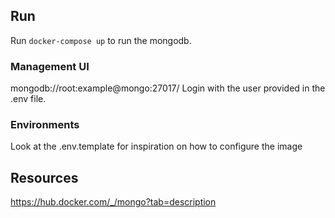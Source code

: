 
## Run 
Run ```docker-compose up``` to run the mongodb.

### Management UI
mongodb://root:example@mongo:27017/
Login with the user provided in the .env file.

### Environments
Look at the .env.template for inspiration on how to configure the image

## Resources
https://hub.docker.com/_/mongo?tab=description